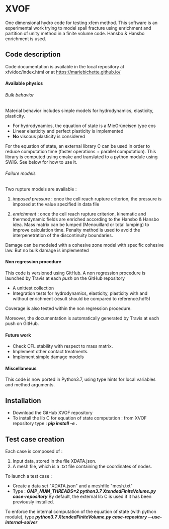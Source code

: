 # XVOF
One dimensional hydro code for testing xfem method. 
This software is an experimental work trying to model spall fracture using enrichment and partition of unity 
method in a finite volume code. Hansbo & Hansbo enrichment is used.

## Code description
Code documentation is available in the local repository at xfv/doc/index.html
or at https://mariebichette.github.io/

#### Available physics

###### Bulk behavior
Material behavior includes simple models for hydrodynamics, elasticity, plasticity.
- For hydrodynamics, the equation of state is a MieGrüneisen type eos
- Linear elasticity and perfect plasticity is implemented
- **No** viscous plasticity is considered

For the equation of state, an external library C can be used in order to reduce computation time (faster operations + parallel computation). This library is computed using cmake and translated to a python module using SWIG. See below for how to use it.

###### Failure models
Two rupture models are available :

1) *imposed pressure* : once the cell reach rupture criterion, the pressure is imposed at the value specified in data file

2) *enrichment* : once the cell reach rupture criterion, kinematic and thermodynamic fields are enriched according to the Hansbo \& Hansbo idea.
Mass matrix can be lumped (Menouillard or total lumping) to improve calculation time.
Penalty method is used to avoid the interpenetration of the discontinuity boundaries.

Damage can be modeled with a cohesive zone model with specific cohesive law. But no bulk damage is implemented

#### Non regression procedure
This code is versioned using GitHub. A non regression procedure is launched  by Travis at each *push* on the GitHub repository 
* A unittest collection
* Integration tests for hydrodynamics, elasticity, plasticity with and without enrichment (result should be compared to reference.hdf5)

Coverage is also tested within the non regression procedure.

Moreover, the documentation is automatically generated by Travis at each push on GitHub.

#### Future work
* Check CFL stability with respect to mass matrix.
* Implement other contact treatments.
* Implement simple damage models

#### Miscellaneous
This code is now ported in Python3.7, using type hints for local variables and method arguments.

## Installation
- Download the GitHub XVOF repository
- To install the lib C for equation of state computation :
from XVOF repository type : ***pip install -e .***

## Test case creation
Each case is composed of :
1) Input data, stored in the file XDATA.json.
2) A mesh file, which is a .txt file containing the coordinates of nodes.

To launch a test case :
- Create a data set "XDATA.json" and a meshfile "mesh.txt"
- Type : ***OMP_NUM_THREADS=2 python3.7 XtendedFiniteVolume.py case-repository***
By default, the external lib C is used if it has been previously installed. 

To enforce the internal computation of the equation of state (with python module), type
***python3.7 XtendedFiniteVolume.py case-repository --use-internal-solver***
